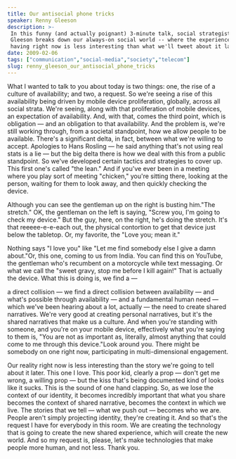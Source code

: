 ```yaml
---
title: Our antisocial phone tricks
speaker: Renny Gleeson
description: >-
 In this funny (and actually poignant) 3-minute talk, social strategist Renny
 Gleeson breaks down our always-on social world -- where the experience we're
 having right now is less interesting than what we'll tweet about it later.
date: 2009-02-06
tags: ["communication","social-media","society","telecom"]
slug: renny_gleeson_our_antisocial_phone_tricks
---
```


What I wanted to talk to you about today is two things: one, the rise of a culture of
availability; and two, a request. So we're seeing a rise of this availability being driven
by mobile device proliferation, globally, across all social strata. We're seeing, along
with that proliferation of mobile devices, an expectation of availability. And, with that,
comes the third point, which is obligation — and an obligation to that availability. And
the problem is, we're still working through, from a societal standpoint, how we allow
people to be available. There's a significant delta, in fact, between what we're willing
to accept. Apologies to Hans Rosling — he said anything that's not using real stats is a
lie — but the big delta there is how we deal with this from a public standpoint. So we've
developed certain tactics and strategies to cover up. This first one's called "the lean."
And if you've ever been in a meeting where you play sort of meeting "chicken," you're
sitting there, looking at the person, waiting for them to look away, and then quickly
checking the device.

Although you can see the gentleman up on the right is busting him."The stretch." OK, the
gentleman on the left is saying, "Screw you, I'm going to check my device." But the guy,
here, on the right, he's doing the stretch. It's that reeeee-e-e-each out, the physical
contortion to get that device just below the tabletop. Or, my favorite, the "Love you; mean
it." 

Nothing says "I love you" like "Let me find somebody else I give a damn about."Or, this
one, coming to us from India. You can find this on YouTube, the gentleman who's recumbent
on a motorcycle while text messaging. Or what we call the "sweet gravy, stop me before I
kill again!" That is actually the device. What this is doing is, we find a —

a direct collision — we find a direct collision between availability — and what's possible
through availability — and a fundamental human need — which we've been hearing about a
lot, actually — the need to create shared narratives. We're very good at creating personal
narratives, but it's the shared narratives that make us a culture. And when you're
standing with someone, and you're on your mobile device, effectively what you're saying to
them is, "You are not as important as, literally, almost anything that could come to me
through this device."Look around you. There might be somebody on one right now,
participating in multi-dimensional engagement.

Our reality right now is less interesting than the story we're going to tell about it
later. This one I love. This poor kid, clearly a prop — don't get me wrong, a willing prop
— but the kiss that's being documented kind of looks like it sucks. This is the sound of
one hand clapping. So, as we lose the context of our identity, it becomes incredibly
important that what you share becomes the context of shared narrative, becomes the context
in which we live. The stories that we tell — what we push out — becomes who we are. People
aren't simply projecting identity, they're creating it. And so that's the request I have
for everybody in this room. We are creating the technology that is going to create the new
shared experience, which will create the new world. And so my request is, please, let's
make technologies that make people more human, and not less. Thank you.

<!--
ad_duration=3.33
comment_count=96
event="TED2009"
external_start_time=0
intro_duration=11.82
is_subtitle_required="False"
is_talk_featured="True"
language="en"
language_swap="False"
native_language="en"
number_of_related_talks=6
number_of_speakers=1
number_of_subtitled_videos=39
number_of_tags=4
number_of_talk_download_languages=41
number_of_talk_more_resources=0
number_of_talk_recommendations=0
number_of_talks_take_actions=0
post_ad_duration=0.83
published_timestamp="2009-04-10 08:47:00"
recording_date="2009-02-06"
speaker_description="Skeptimist"
speaker_is_published=1
speaker_name="Renny Gleeson"
talk_name="Our antisocial phone tricks"
talks_tags=["communication","social-media","society","telecom"]
url_audio="https://download.ted.com/talks/RennyGleeson_2009.mp3?apikey=acme-roadrunner"
url_photo_speaker="https://pe.tedcdn.com/images/ted/82611_254x191.jpg"
url_photo_talk="https://pe.tedcdn.com/images/ted/82610_800x600.jpg"
url_webpage="https://www.ted.com/talks/renny_gleeson_our_antisocial_phone_tricks"
video_type_name="TED Stage Talk"
-->